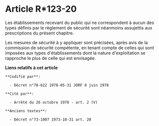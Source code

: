 # Article R*123-20

Les établissements recevant du public qui ne correspondent à aucun des types définis par le règlement de sécurité sont
néanmoins assujettis aux prescriptions du présent chapitre.

Les mesures de sécurité à y appliquer sont précisées, après avis de la commission de sécurité compétente, en tenant compte de
celles qui sont imposées aux types d'établissements dont la nature d'exploitation se rapproche le plus de celle qui est
envisagée.

**Liens relatifs à cet article**

	**Codifié par**:

	  - Décret n°78-622 1978-05-31 JORF 8 juin 1978

	**Cité par**:

	  - Arrêté du 26 octobre 1978 - art. 2 (V)

	**Anciens textes**:

	  - Décret n°73-1007 1973-10-31 art. 20
